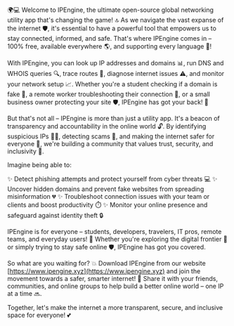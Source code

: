 🌍💻 Welcome to IPEngine, the ultimate open-source global networking utility app that's changing the game! 🔝 As we navigate the vast expanse of the internet 🛡️, it's essential to have a powerful tool that empowers us to stay connected, informed, and safe. That's where IPEngine comes in – 100% free, available everywhere 🌎, and supporting every language 💬!

With IPEngine, you can look up IP addresses and domains 📊, run DNS and WHOIS queries 🔍, trace routes 🚀, diagnose internet issues ⚠️, and monitor your network setup 📈. Whether you're a student checking if a domain is fake 👀, a remote worker troubleshooting their connection 🏢, or a small business owner protecting your site 🛡️, IPEngine has got your back! 💪

But that's not all – IPEngine is more than just a utility app. It's a beacon of transparency and accountability in the online world 🔓. By identifying suspicious IPs 👮‍♂️, detecting scams 🚫, and making the internet safer for everyone 🌟, we're building a community that values trust, security, and inclusivity 🤝.

Imagine being able to:

✨ Detect phishing attempts and protect yourself from cyber threats 💻
✨ Uncover hidden domains and prevent fake websites from spreading misinformation 💔
✨ Troubleshoot connection issues with your team or clients and boost productivity ⏱️
✨ Monitor your online presence and safeguard against identity theft 🔒

IPEngine is for everyone – students, developers, travelers, IT pros, remote teams, and everyday users! 🌈 Whether you're exploring the digital frontier 🚀 or simply trying to stay safe online 🛡️, IPEngine has got you covered.

So what are you waiting for? 💥 Download IPEngine from our website [https://www.ipengine.xyz](https://www.ipengine.xyz) and join the movement towards a safer, smarter internet! 🌟 Share it with your friends, communities, and online groups to help build a better online world – one IP at a time 🔜.

Together, let's make the internet a more transparent, secure, and inclusive space for everyone! 💕